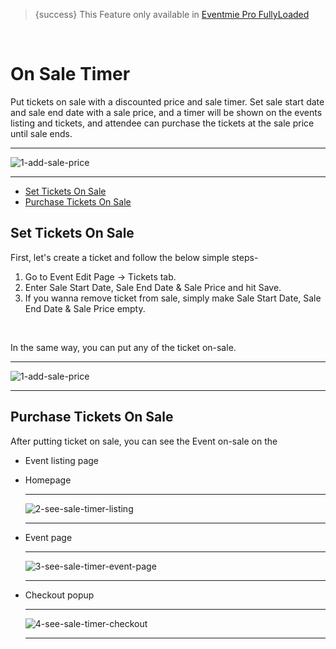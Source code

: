 
>{success} This Feature only available in [Eventmie Pro FullyLoaded](https://classiebit.com/eventmie-pro-fullyloaded)

<br>

# On Sale Timer

Put tickets on sale with a discounted price and sale timer. Set sale start date and sale end date with a sale price, and a timer will be shown on the events listing and tickets, and attendee can purchase the tickets at the sale price until sale ends.

---

![1-add-sale-price](/images/fullyloaded/1-add-sale-price.png "1-add-sale-price")

---

- [Set Tickets On Sale](#Set-Tickets-On-Sale)
- [Purchase Tickets On Sale](#Purchase-Tickets-On-Sale)


<a name="Set-Tickets-On-Sale"></a> 
## Set Tickets On Sale

First, let's create a ticket and follow the below simple steps- 

1. Go to Event Edit Page -> Tickets tab.
2. Enter Sale Start Date, Sale End Date & Sale Price and hit Save.
3. If you wanna remove ticket from sale, simply make Sale Start Date, Sale End Date & Sale Price empty.

<br>

In the same way, you can put any of the ticket on-sale.

---

![1-add-sale-price](/images/fullyloaded/1-add-sale-price.png "1-add-sale-price")

---



<a name="Purchase-Tickets-On-Sale"></a> 
## Purchase Tickets On Sale

After putting ticket on sale, you can see the Event on-sale on the 

- Event listing page 
- Homepage 

    ---

    ![2-see-sale-timer-listing](/images/fullyloaded/2-see-sale-timer-listing.png "2-see-sale-timer-listing")

    ---

- Event page 

    ---

    ![3-see-sale-timer-event-page](/images/fullyloaded/3-see-sale-timer-event-page.png "3-see-sale-timer-event-page")

    ---

- Checkout popup

    ---

    ![4-see-sale-timer-checkout](/images/fullyloaded/4-see-sale-timer-checkout.png "4-see-sale-timer-checkout")

    ---
